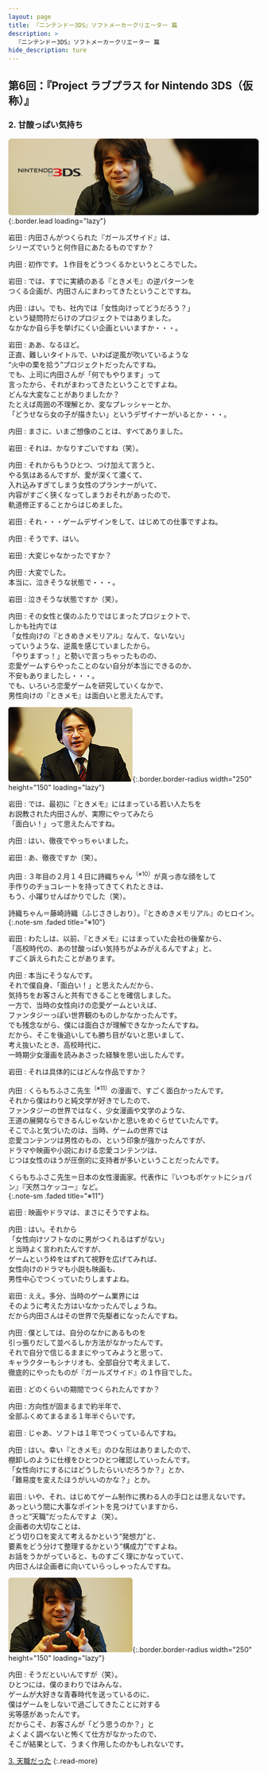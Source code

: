 ```yaml
---
layout: page
title: 『ニンテンドー3DS』ソフトメーカークリエーター 篇
description: >
  『ニンテンドー3DS』ソフトメーカークリエーター 篇
hide_description: ture
---
```


## 第6回：『Project ラブプラス for Nintendo 3DS（仮称）』

### 2. 甘酸っぱい気持ち

![](/interviews/jp/3ds/creators/vol1/img/mainvisual2.jpg){:.border.lead loading="lazy"}

岩田
: 内田さんがつくられた『ガールズサイド』は、<br>シリーズでいうと何作目にあたるものですか？

内田
: 初作です。１作目をどうつくるかというところでした。

岩田
: では、すでに実績のある『ときメモ』の逆パターンを<br>つくる企画が、内田さんにまわってきたということですね。

内田
: はい。でも、社内では「女性向けってどうだろう？」<br>という疑問符だらけのプロジェクトではありました。<br>なかなか自ら手を挙げにくい企画といいますか・・・。

岩田
: ああ、なるほど。<br>正直、難しいタイトルで、いわば逆風が吹いているような<br>“火中の栗を拾う”プロジェクトだったんですね。<br>でも、上司に内田さんが「何でもやります」って<br>言ったから、それがまわってきたということですよね。<br>どんな大変なことがありましたか？<br>たとえば周囲の不理解とか、変なプレッシャーとか、<br>「どうせなら女の子が描きたい」というデザイナーがいるとか・・・。

内田
: まさに、いまご想像のことは、すべてありました。

岩田
: それは、かなりすごいですね（笑）。

内田
: それからもうひとつ、つけ加えて言うと、<br>やる気はあるんですが、愛が深くて濃くて、<br>入れ込みすぎてしまう女性のプランナーがいて、<br>内容がすごく狭くなってしまうおそれがあったので、<br>軌道修正することからはじめました。

岩田
: それ・・・ゲームデザインをして、はじめての仕事ですよね。

内田
: そうです、はい。

岩田
: 大変じゃなかったですか？

内田
: 大変でした。<br>本当に、泣きそうな状態で・・・。

岩田
: 泣きそうな状態ですか（笑）。

内田
: その女性と僕のふたりではじまったプロジェクトで、<br>しかも社内では<br>「女性向けの『ときめきメモリアル』なんて、ないない」<br>っていうような、逆風を感じていましたから。<br>「やりますっ！」と勢いで言っちゃったものの、<br>恋愛ゲームすらやったことのない自分が本当にできるのか、<br>不安もありましたし・・・。<br>でも、いろいろ恋愛ゲームを研究していくなかで、<br>男性向けの『ときメモ』は面白いと思えたんです。

![](/interviews/jp/3ds/creators/vol1/img/photo4.jpg){:.border.border-radius width="250" height="150" loading="lazy"}

岩田
: では、最初に『ときメモ』にはまっている若い人たちを<br>お説教された内田さんが、実際にやってみたら<br>「面白い！」って思えたんですね。

内田
: はい、徹夜でやっちゃいました。

岩田
: あ、徹夜ですか（笑）。

内田
: ３年目の２月１４日に詩織ちゃん<sup>（※10）</sup>が真っ赤な顔をして<br>手作りのチョコレートを持ってきてくれたときは、<br>もう、小躍りせんばかりでした（笑）。

詩織ちゃん＝藤崎詩織（ふじさきしおり）。『ときめきメモリアル』のヒロイン。              
{:.note-sm .faded title="※10"}

岩田
: わたしは、以前、『ときメモ』にはまっていた会社の後輩から、<br>「高校時代の、あの甘酸っぱい気持ちがよみがえるんですよ」と、<br>すごく訴えられたことがあります。

内田
: 本当にそうなんです。<br>それで僕自身、「面白い！」と思えたんだから、<br>気持ちをお客さんと共有できることを確信しました。<br>一方で、当時の女性向けの恋愛ゲームといえば、<br>ファンタジーっぽい世界観のものしかなかったんです。<br>でも残念ながら、僕には面白さが理解できなかったんですね。<br>だから、そこを後追いしても勝ち目がないと思いまして、<br>考え抜いたとき、高校時代に、<br>一時期少女漫画を読みあさった経験を思い出したんです。

岩田
: それは具体的にはどんな作品ですか？

内田
: くらもちふさこ先生<sup>（※11）</sup>の漫画で、すごく面白かったんです。<br>それから僕はわりと純文学が好きでしたので、<br>ファンタジーの世界ではなく、少女漫画や文学のような、<br>王道の展開ならできるんじゃないかと思いをめぐらせていたんです。<br>そこでふと気づいたのは、当時、ゲームの世界では<br>恋愛コンテンツは男性のもの、という印象が強かったんですが、<br>ドラマや映画や小説における恋愛コンテンツは、<br>じつは女性のほうが圧倒的に支持者が多いということだったんです。

くらもちふさこ先生＝日本の女性漫画家。代表作に『いつもポケットにショパン』『天然コケッコー』など。              
{:.note-sm .faded title="※11"}

岩田
: 映画やドラマは、まさにそうですよね。

内田
: はい。それから<br>「女性向けソフトなのに男がつくれるはずがない」<br>と当時よく言われたんですが、<br>ゲームという枠をはずれて視野を広げてみれば、<br>女性向けのドラマも小説も映画も、<br>男性中心でつくっていたりしますよね。

岩田
: ええ。多分、当時のゲーム業界には<br>そのように考えた方はいなかったんでしょうね。<br>だから内田さんはその世界で先駆者になったんですね。

内田
: 僕としては、自分のなかにあるものを<br>引っ張りだして並べるしか方法がなかったんです。<br>それで自分で信じるままにやってみようと思って、<br>キャラクターもシナリオも、全部自分で考えまして、<br>徹底的にやったものが『ガールズサイド』の１作目でした。

岩田
: どのくらいの期間でつくられたんですか？

内田
: 方向性が固まるまで約半年で、<br>全部ふくめてまるまる１年半ぐらいです。

岩田
: じゃあ、ソフトは１年でつくっているんですね。

内田
: はい。幸い『ときメモ』のひな形はありましたので、<br>棚卸しのように仕様をひとつひとつ確認していったんです。<br>「女性向けにするにはどうしたらいいだろうか？」とか、<br>「難易度を変えたほうがいいのかな？」とか。

岩田
: いや、それ、はじめてゲーム制作に携わる人の手口とは思えないです。<br>あっという間に大事なポイントを見つけていますから、<br>きっと“天職”だったんですよ（笑）。<br>企画者の大切なことは、<br>どう切り口を変えて考えるかという“発想力”と、<br>要素をどう分けて整理するかという“構成力”ですよね。<br>お話をうかがっていると、ものすごく理にかなっていて、<br>内田さんは企画者に向いていらっしゃったんですね。

![](/interviews/jp/3ds/creators/vol1/img/photo5.jpg){:.border.border-radius width="250" height="150" loading="lazy"}

内田
: そうだといいんですが（笑）。<br>ひとつには、僕のまわりではみんな、<br>ゲームが大好きな青春時代を送っているのに、<br>僕はゲームをしないで過ごしてきたことに対する<br>劣等感があったんです。<br>だからこそ、お客さんが「どう思うのか？」と<br>よくよく調べないと怖くて仕方がなかったので、<br>そこが結果として、うまく作用したのかもしれないです。

[3. 天職だった](3.md)
{:.read-more}


